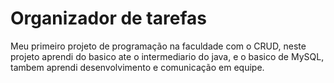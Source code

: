 # Organizador de tarefas

Meu primeiro projeto de programação na faculdade com o CRUD, neste projeto aprendi do basico ate o intermediario do java,
e o basico de MySQL, tambem aprendi desenvolvimento e comunicação em equipe.
